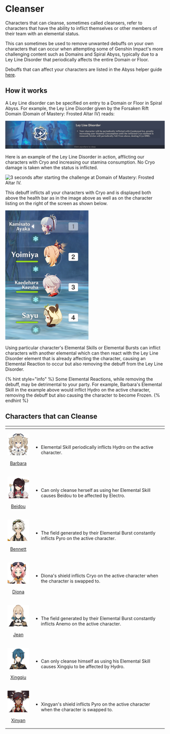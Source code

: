 # Cleanser

Characters that can cleanse, sometimes called cleansers, refer to characters that have the ability to inflict themselves or other members of their team with an elemental status. 

This can sometimes be used to remove unwanted debuffs on your own characters that can occur when attempting some of Genshin Impact's more challenging content such as Domains and Spiral Abyss, typically due to a Ley Line Disorder that periodically affects the entire Domain or Floor.

Debuffs that can affect your characters are listed in the Abyss helper guide [here](https://genshinhelper.gitbook.io/abyss/mechanics/debuffs).

## How it works

A Ley Line disorder can be specified on entry to a Domain or Floor in Spiral Abyss. For example, the Ley Line Disorder given by the Forsaken Rift Domain \(Domain of Mastery: Frosted Altar IV\) reads:

![](../../.gitbook/assets/cleanse_disorder-copy.png)

Here is an example of the Ley Line Disorder in action, afflicting our characters with Cryo and increasing our stamina consumption. No Cryo damage is taken when the status is inflicted. 

![3 seconds after starting the challenge at Domain of Mastery: Frosted Altar IV.](../../.gitbook/assets/cryo-leyline-disorder.gif)

This debuff inflicts all your characters with Cryo and is displayed both above the health bar as in the image above as well as on the character listing on the right of the screen as shown below.

![All team members being affected by the Ley Line Disorder.](../../.gitbook/assets/cleanse_party.png)

Using particular character's Elemental Skills or Elemental Bursts can inflict characters with another elemental which can then react with the Ley Line Disorder element that is already affecting the character, causing an Elemental Reaction to occur but also removing the debuff from the Ley Line Disorder.

{% hint style="info" %}
Some Elemental Reactions, while removing the debuff, may be detrimental to your party. For example, Barbara's Elemental Skill in the example above would inflict Hydro on the active character, removing the debuff but also causing the character to become Frozen.
{% endhint %}

## Characters that can Cleanse

<table>
  <thead>
    <tr>
      <th style="text-align:center"></th>
      <th style="text-align:left"></th>
    </tr>
  </thead>
  <tbody>
    <tr>
      <td style="text-align:center">
        <p><a href="../../characters/hydro/barbara.md"><img src="../../.gitbook/assets/ui_avataricon_barbara.png" alt/> </a>
        </p>
        <p><a href="../../characters/hydro/barbara.md">Barbara</a>
        </p>
      </td>
      <td style="text-align:left">
        <ul>
          <li>Elemental Skill periodically inflicts Hydro on the active character.</li>
        </ul>
      </td>
    </tr>
    <tr>
      <td style="text-align:center">
        <p><a href="../../characters/electro/beidou.md"><img src="../../.gitbook/assets/ui_avataricon_beidou.png" alt/> </a>
        </p>
        <p><a href="../../characters/electro/beidou.md">Beidou</a>
        </p>
      </td>
      <td style="text-align:left">
        <ul>
          <li>Can only cleanse herself as using her Elemental Skill causes Beidou to
            be affected by Electro.</li>
        </ul>
      </td>
    </tr>
    <tr>
      <td style="text-align:center">
        <p><a href="../../characters/pyro/bennett.md"><img src="../../.gitbook/assets/ui_avataricon_bennett.png" alt/> </a>
        </p>
        <p><a href="../../characters/pyro/bennett.md">Bennett</a>
        </p>
      </td>
      <td style="text-align:left">
        <ul>
          <li>The field generated by their Elemental Burst constantly inflicts Pyro
            on the active character.</li>
        </ul>
      </td>
    </tr>
    <tr>
      <td style="text-align:center">
        <p><a href="../../characters/cryo/diona.md"><img src="../../.gitbook/assets/ui_avataricon_diona.png" alt/> </a>
        </p>
        <p><a href="../../characters/cryo/diona.md">Diona</a>
        </p>
      </td>
      <td style="text-align:left">
        <ul>
          <li>Diona&apos;s shield inflicts Cryo on the active character when the character
            is swapped to.</li>
        </ul>
      </td>
    </tr>
    <tr>
      <td style="text-align:center">
        <p><a href="../../characters/anemo/jean.md"><img src="../../.gitbook/assets/ui_avataricon_jean.png" alt/> </a>
        </p>
        <p><a href="../../characters/anemo/jean.md">Jean</a>
        </p>
      </td>
      <td style="text-align:left">
        <ul>
          <li>The field generated by their Elemental Burst constantly inflicts Anemo
            on the active character.</li>
        </ul>
      </td>
    </tr>
    <tr>
      <td style="text-align:center">
        <p><a href="../../characters/hydro/xingqiu.md"><img src="../../.gitbook/assets/ui_avataricon_xingqiu.png" alt/> </a>
        </p>
        <p><a href="../../characters/hydro/xingqiu.md">Xingqiu</a>
        </p>
      </td>
      <td style="text-align:left">
        <ul>
          <li>Can only cleanse himself as using his Elemental Skill causes Xingqiu to
            be affected by Hydro.</li>
        </ul>
      </td>
    </tr>
    <tr>
      <td style="text-align:center">
        <p><a href="../../characters/pyro/xinyan.md"><img src="../../.gitbook/assets/ui_avataricon_xinyan.png" alt/> </a>
        </p>
        <p><a href="../../characters/pyro/xinyan.md">Xinyan</a>
        </p>
      </td>
      <td style="text-align:left">
        <p></p>
        <ul>
          <li>Xingyan&apos;s shield inflicts Pyro on the active character when the character
            is swapped to.</li>
        </ul>
      </td>
    </tr>
  </tbody>
</table>

